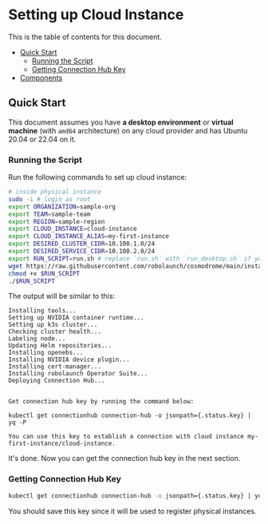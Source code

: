 # Setting up Cloud Instance

This is the table of contents for this document.

- [Quick Start](#quick-start)
  - [Running the Script](#running-the-script)
  - [Getting Connection Hub Key](#get-connection-hub-key)
- [Components](#components)

## Quick Start

This document assumes you have **a desktop environment** or **virtual machine** (with `amd64` architecture) on any cloud provider and has Ubuntu 20.04 or 22.04 on it.

### Running the Script

Run the following commands to set up cloud instance:

```bash
# inside physical instance
sudo -i # login as root
export ORGANIZATION=sample-org
export TEAM=sample-team
export REGION=sample-region
export CLOUD_INSTANCE=cloud-instance
export CLOUD_INSTANCE_ALIAS=my-first-instance
export DESIRED_CLUSTER_CIDR=10.100.1.0/24
export DESIRED_SERVICE_CIDR=10.100.2.0/24
export RUN_SCRIPT=run.sh # replace `run.sh` with `run_desktop.sh` if you are in a desktop environment
wget https://raw.githubusercontent.com/robolaunch/cosmodrome/main/instance-setup/cloud-instance/$RUN_SCRIPT
chmod +x $RUN_SCRIPT
./$RUN_SCRIPT
```

The output will be similar to this:
```
Installing tools...
Setting up NVIDIA container runtime...
Setting up k3s cluster...
Checking cluster health...
Labeling node...
Updating Helm repositories...
Installing openebs...
Installing NVIDIA device plugin...
Installing cert-manager...
Installing robolaunch Operator Suite...
Deploying Connection Hub...


Get connection hub key by running the command below:

kubectl get connectionhub connection-hub -o jsonpath={.status.key} | yq -P

You can use this key to establish a connection with cloud instance my-first-instance/cloud-instance.
```

It's done. Now you can get the connection hub key in the next section.

### Getting Connection Hub Key

```bash
kubectl get connectionhub connection-hub -o jsonpath={.status.key} | yq -P
```

You should save this key since it will be used to register physical instances.